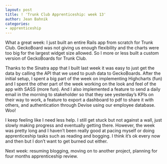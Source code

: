 ```yaml
---
layout: post
title: ! 'Trunk Club Apprenticeship: week 13'
author: Jean Bahnik
categories:
- apprenticeship
---
```

What a great week: I just built an entire Rails app from scratch for Trunk Club. GeckoBoard was not giving us enough flexibility and the charts were too big for the largest widget size allowed. So I more or less built a custom version of GeckoBoards for Trunk Club.

<!-- more -->

Thanks to the Sinatra app that I built last week it was easy to just get the data by calling the API that we used to push data to GeckoBoards. After the initial setup, I spent a big part of the week on implementing Highcharts (fun) and I spent the other part of the week working on the look and feel of the app with SASS (more fun). And I also implemented a feature to send a daily email in the morning to stakeholder so that they see yesterday’s KPIs on their way to work, a feature to export a dashboard to pdf to share it with others, and authentication through Devise using our employee database. Woo!

I keep feeling like I need less help. I still get stuck but not against a wall, just slowly making progress and eventually getting there. However, the week was pretty long and I haven’t been really good at pacing myself or doing apprenticeship tasks such as reading and bogging. I think it’s ok every now and then but I don’t want to get burned out either.

Next week: resuming blogging, moving on to another project, planning for four months apprenticeship review.
